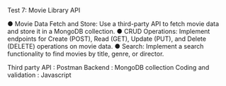 Test 7: Movie Library API

● Movie Data Fetch and Store: Use a third-party API to fetch movie data and store it in
a MongoDB collection.
● CRUD Operations: Implement endpoints for Create (POST), Read (GET),
Update (PUT), and Delete (DELETE) operations on movie data.
● Search: Implement a search functionality to find movies by title, genre, or director.

Third party API       : Postman
Backend               : MongoDB collection
Coding and validation : Javascript
